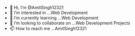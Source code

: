 - 👋 Hi, I’m @AmitSingh12321
- 👀 I’m interested in ...Web Development
- 🌱 I’m currently learning ...Web Development
- 💞️ I’m looking to collaborate on ...Web Development Projects
- 📫 How to reach me ...AmitSingh12321

<!---
AmitSingh12321/AmitSingh12321 is a ✨ special ✨ repository because its `README.md` (this file) appears on your GitHub profile.
You can click the Preview link to take a look at your changes.
--->
